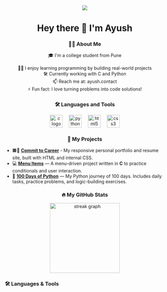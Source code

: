 <div align="center">
  <img src="https://media.giphy.com/media/qgQUggAC3Pfv687qPC/giphy.gif" />
</div>

###

<h1 align="center">Hey there 👋 I'm Ayush</h1>

###

<h3 align="center">👨‍💻 About Me</h3>

<p align="center">
🎓 I'm a college student from Pune<br><br>
👨‍💻 I enjoy learning programming by building real-world projects<br>
🛠️ Currently working with C and Python<br>
📫 Reach me at: ayush.contact<br>
⚡ Fun fact: I love turning problems into code solutions!
</p>

###

<h3 align="center">🛠 Languages and Tools</h3>

<div align="center">
  <img src="https://cdn.jsdelivr.net/gh/devicons/devicon/icons/c/c-original.svg" height="40" alt="c logo" />
  <img width="12" />
  <img src="https://cdn.jsdelivr.net/gh/devicons/devicon/icons/python/python-original.svg" height="40" alt="python logo" />
  <img width="12" />
  <img src="https://cdn.jsdelivr.net/gh/devicons/devicon/icons/html5/html5-original.svg" height="40" alt="html5 logo" />
  <img width="12" />
  <img src="https://cdn.jsdelivr.net/gh/devicons/devicon/icons/css3/css3-original.svg" height="40" alt="css3 logo" />
</div>

###

<h3 align="center">📂 My Projects</h3>

- 🟧🎨 [**Commit to Career**](https://github.com/ayush212op/commit-to-career) - My responsive personal portfolio and resume site, built with HTML and internal CSS.
- 💻 [**Menu Items**](https://github.com/ayush212op/menu-items) — A menu-driven project written in **C** to practice conditionals and user interaction.  
- 🐍 [**100 Days of Python**](https://github.com/ayush212op/100-days-of-python) — My Python journey of 100 days. Includes daily tasks, practice problems, and logic-building exercises.

###

<h3 align="center">🔥 My GitHub Stats</h3>

<div align="center">
  <img src="https://streak-stats.demolab.com?user=ayush212op&theme=dark&hide_border=false&border_radius=5" height="220" alt="streak graph" />
</div>

### 🛠️ Languages & Tools



